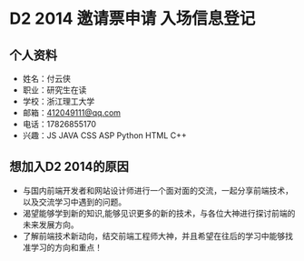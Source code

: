  
 # D2 2014 邀请票申请 入场信息登记
 
## 个人资料

- 姓名：付云侠
- 职业：研究生在读
- 学校：浙江理工大学
- 邮箱：412049111@qq.com
- 电话：17826855170
- 兴趣：JS JAVA CSS ASP Python HTML C++ 

## 想加入D2 2014的原因

-  与国内前端开发者和网站设计师进行一个面对面的交流，一起分享前端技术，以及交流学习中遇到的问题。
-  渴望能够学到新的知识,能够见识更多的新的技术，与各位大神进行探讨前端的未来发展方向。
- 了解前端技术新动向，结交前端工程师大神，并且希望在往后的学习中能够找准学习的方向和重点！
 
